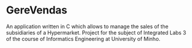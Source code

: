 # GereVendas

An application written in C which allows to manage the sales of the subsidiaries of a Hypermarket. 
Project for the subject of Integrated Labs 3 of the course of Informatics Engineering at University of Minho.